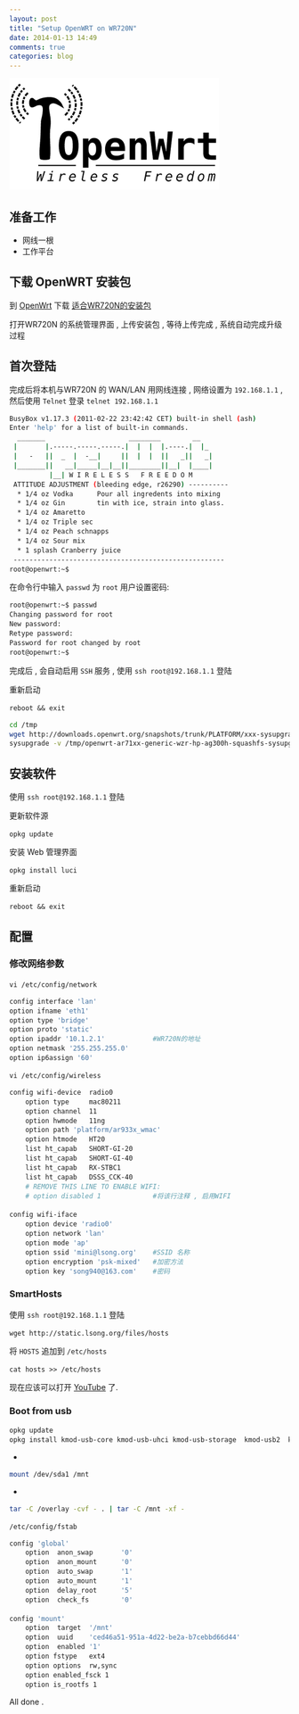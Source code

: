 ```yaml
---
layout: post
title: "Setup OpenWRT on WR720N"
date: 2014-01-13 14:49
comments: true
categories: blog
---
```


![](/img/openWRT_logo.png)

## 准备工作

*   网线一根
*   工作平台

<!--more-->

## 下载 OpenWRT 安装包

到 [OpenWrt][1] 下载 [适合WR720N的安装包][2]

打开WR720N 的系统管理界面 , 上传安装包 , 等待上传完成 , 系统自动完成升级过程

## 首次登陆

完成后将本机与WR720N 的 WAN/LAN 用网线连接 , 网络设置为 `192.168.1.1` ,然后使用 `Telnet` 登录 `telnet 192.168.1.1`

```bash
BusyBox v1.17.3 (2011-02-22 23:42:42 CET) built-in shell (ash)
Enter 'help' for a list of built-in commands.
  _______                     ________        __
 |       |.-----.-----.-----.|  |  |  |.----.|  |_
 |   -   ||  _  |  -__|     ||  |  |  ||   _||   _|
 |_______||   __|_____|__|__||________||__|  |____|
          |__| W I R E L E S S   F R E E D O M
 ATTITUDE ADJUSTMENT (bleeding edge, r26290) ----------
  * 1/4 oz Vodka      Pour all ingredents into mixing
  * 1/4 oz Gin        tin with ice, strain into glass.
  * 1/4 oz Amaretto
  * 1/4 oz Triple sec
  * 1/4 oz Peach schnapps
  * 1/4 oz Sour mix
  * 1 splash Cranberry juice
 -----------------------------------------------------
root@openwrt:~$
```

在命令行中输入 `passwd` 为 `root` 用户设置密码:

```bash
root@openwrt:~$ passwd
Changing password for root
New password:
Retype password:
Password for root changed by root
root@openwrt:~$
```

完成后 , 会自动启用 `SSH` 服务 , 使用 `ssh root@192.168.1.1` 登陆

重新启动

`reboot && exit`

```bash
cd /tmp
wget http://downloads.openwrt.org/snapshots/trunk/PLATFORM/xxx-sysupgrade.bin
sysupgrade -v /tmp/openwrt-ar71xx-generic-wzr-hp-ag300h-squashfs-sysupgrade.bin  
```


## 安装软件

使用 `ssh root@192.168.1.1` 登陆

更新软件源

`opkg update`

安装 Web 管理界面

`opkg install luci`

重新启动

`reboot && exit`

## 配置

### 修改网络参数

`vi /etc/config/network`

```bash
config interface 'lan'
option ifname 'eth1'
option type 'bridge'
option proto 'static'
option ipaddr '10.1.2.1'            #WR720N的地址
option netmask '255.255.255.0'
option ip6assign '60'
```

`vi /etc/config/wireless`

```bash
config wifi-device  radio0
    option type     mac80211
    option channel  11
    option hwmode   11ng
    option path 'platform/ar933x_wmac'
    option htmode   HT20
    list ht_capab   SHORT-GI-20
    list ht_capab   SHORT-GI-40
    list ht_capab   RX-STBC1
    list ht_capab   DSSS_CCK-40
    # REMOVE THIS LINE TO ENABLE WIFI:
    # option disabled 1             #将该行注释 , 启用WIFI

config wifi-iface
    option device 'radio0'
    option network 'lan'
    option mode 'ap'
    option ssid 'mini@lsong.org'    #SSID 名称
    option encryption 'psk-mixed'   #加密方法
    option key 'song940@163.com'    #密码
```

### SmartHosts

使用 `ssh root@192.168.1.1` 登陆

`wget http://static.lsong.org/files/hosts`

将 `HOSTS` 追加到 `/etc/hosts`

`cat hosts >> /etc/hosts`

现在应该可以打开 [YouTube][3] 了.

### Boot from usb

```bash
opkg update
opkg install kmod-usb-core kmod-usb-uhci kmod-usb-storage  kmod-usb2  kmod-fs-ext3
```

-
```bash
mount /dev/sda1 /mnt
```
-

```bash
tar -C /overlay -cvf - . | tar -C /mnt -xf -
```

`/etc/config/fstab`

```bash
config 'global'
    option  anon_swap       '0'
    option  anon_mount      '0'
    option  auto_swap       '1'
    option  auto_mount      '1'
    option  delay_root      '5'
    option  check_fs        '0'

config 'mount'
    option  target  '/mnt'
    option  uuid    'ced46a51-951a-4d22-be2a-b7cebbd66d44'
    option  enabled '1'
    option fstype   ext4
    option options  rw,sync
    option enabled_fsck 1
    option is_rootfs 1  
```

All done .

 [1]: http://downloads.openwrt.org/snapshots/trunk/ar71xx/
 [2]: http://downloads.openwrt.org/snapshots/trunk/ar71xx/openwrt-ar71xx-generic-tl-wr720n-v3-squashfs-factory.bin
 [3]: https://www.youtube.com/
